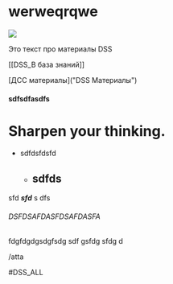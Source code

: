 # werweqrqwe

![](file-20250825162446145.png)

Это текст про материалы DSS



[[DSS_B база знаний]]

[ДСС материалы]("DSS Материалы")

#### sdfsdfasdfs

# Sharpen your thinking.

- sdfdsfdsfd
	- sdfds
		- 
sfd
***sfd***
s
dfs

###### DSFDSAFDASFDSAFDASFA



fdgfdgdgsdgfsdg
sdf
gsfdg
sfdg
d

/atta


#DSS_ALL

